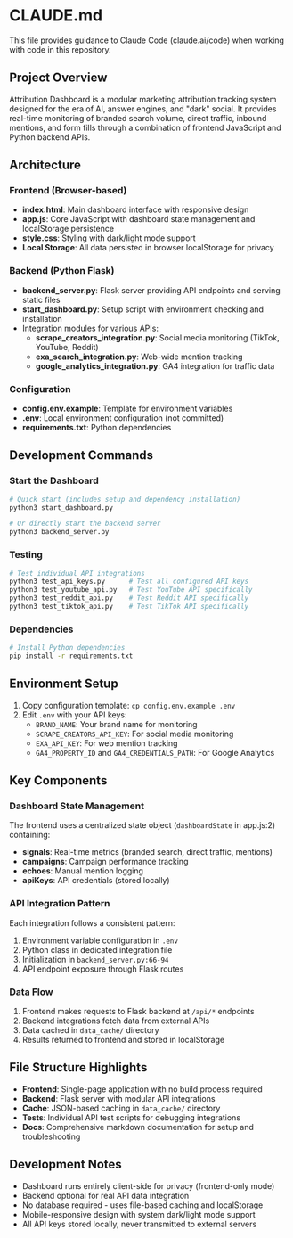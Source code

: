 # CLAUDE.md

This file provides guidance to Claude Code (claude.ai/code) when working with code in this repository.

## Project Overview

Attribution Dashboard is a modular marketing attribution tracking system designed for the era of AI, answer engines, and "dark" social. It provides real-time monitoring of branded search volume, direct traffic, inbound mentions, and form fills through a combination of frontend JavaScript and Python backend APIs.

## Architecture

### Frontend (Browser-based)
- **index.html**: Main dashboard interface with responsive design
- **app.js**: Core JavaScript with dashboard state management and localStorage persistence
- **style.css**: Styling with dark/light mode support
- **Local Storage**: All data persisted in browser localStorage for privacy

### Backend (Python Flask)
- **backend_server.py**: Flask server providing API endpoints and serving static files
- **start_dashboard.py**: Setup script with environment checking and installation
- Integration modules for various APIs:
  - **scrape_creators_integration.py**: Social media monitoring (TikTok, YouTube, Reddit)
  - **exa_search_integration.py**: Web-wide mention tracking
  - **google_analytics_integration.py**: GA4 integration for traffic data

### Configuration
- **config.env.example**: Template for environment variables
- **.env**: Local environment configuration (not committed)
- **requirements.txt**: Python dependencies

## Development Commands

### Start the Dashboard
```bash
# Quick start (includes setup and dependency installation)
python3 start_dashboard.py

# Or directly start the backend server
python3 backend_server.py
```

### Testing
```bash
# Test individual API integrations
python3 test_api_keys.py      # Test all configured API keys
python3 test_youtube_api.py   # Test YouTube API specifically
python3 test_reddit_api.py    # Test Reddit API specifically
python3 test_tiktok_api.py    # Test TikTok API specifically
```

### Dependencies
```bash
# Install Python dependencies
pip install -r requirements.txt
```

## Environment Setup

1. Copy configuration template: `cp config.env.example .env`
2. Edit `.env` with your API keys:
   - `BRAND_NAME`: Your brand name for monitoring
   - `SCRAPE_CREATORS_API_KEY`: For social media monitoring
   - `EXA_API_KEY`: For web mention tracking
   - `GA4_PROPERTY_ID` and `GA4_CREDENTIALS_PATH`: For Google Analytics

## Key Components

### Dashboard State Management
The frontend uses a centralized state object (`dashboardState` in app.js:2) containing:
- **signals**: Real-time metrics (branded search, direct traffic, mentions)
- **campaigns**: Campaign performance tracking
- **echoes**: Manual mention logging
- **apiKeys**: API credentials (stored locally)

### API Integration Pattern
Each integration follows a consistent pattern:
1. Environment variable configuration in `.env`
2. Python class in dedicated integration file
3. Initialization in `backend_server.py:66-94`
4. API endpoint exposure through Flask routes

### Data Flow
1. Frontend makes requests to Flask backend at `/api/*` endpoints
2. Backend integrations fetch data from external APIs
3. Data cached in `data_cache/` directory
4. Results returned to frontend and stored in localStorage

## File Structure Highlights

- **Frontend**: Single-page application with no build process required
- **Backend**: Flask server with modular API integrations
- **Cache**: JSON-based caching in `data_cache/` directory
- **Tests**: Individual API test scripts for debugging integrations
- **Docs**: Comprehensive markdown documentation for setup and troubleshooting

## Development Notes

- Dashboard runs entirely client-side for privacy (frontend-only mode)
- Backend optional for real API data integration
- No database required - uses file-based caching and localStorage
- Mobile-responsive design with system dark/light mode support
- All API keys stored locally, never transmitted to external servers